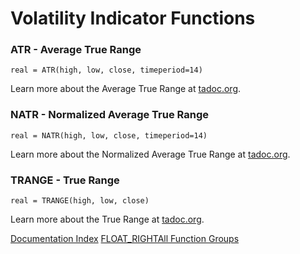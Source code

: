 # Volatility Indicator Functions
### ATR - Average True Range
```
real = ATR(high, low, close, timeperiod=14)
```

Learn more about the Average True Range at [tadoc.org](http://www.tadoc.org/indicator/ATR.htm).  
### NATR - Normalized Average True Range
```
real = NATR(high, low, close, timeperiod=14)
```

Learn more about the Normalized Average True Range at [tadoc.org](http://www.tadoc.org/indicator/NATR.htm).  
### TRANGE - True Range
```
real = TRANGE(high, low, close)
```

Learn more about the True Range at [tadoc.org](http://www.tadoc.org/indicator/TRANGE.htm).  

[Documentation Index](../doc_index.html)
[FLOAT_RIGHTAll Function Groups](../funcs.html)
